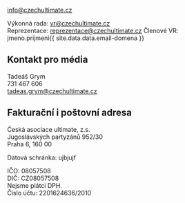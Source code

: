 [info@czechultimate.cz](mailto:info@czechultimate.cz)

Výkonná rada: [vr@czechultimate.cz](mailto:vr@czechultimate.cz)  
Reprezentace: [reprezentace@czechultimate.cz](mailto:reprezentace@czechultimate.cz)
Členové VR: jmeno.prijmeni{{ site.data.data.email-domena }}

## Kontakt pro média

Tadeáš Grym  
731 467 606  
[tadeas.grym@czechultimate.cz](mailto:tadeas.grym@czechultimate.cz)


## Fakturační i poštovní adresa

Česká asociace ultimate, z.s.  
Jugoslávských partyzánů 952/30  
Praha 6, 160 00

Datová schránka: ujbjujf

IČO: 08057508  
DIČ: CZ08057508  
Nejsme plátci DPH.  
Číslo účtu: 2201624636/2010
